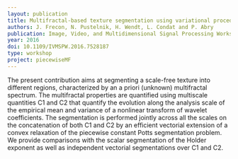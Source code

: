 ```yaml
---
layout: publication
title: Multifractal-based texture segmentation using variational procedure
authors: J. Frecon, N. Pustelnik, H. Wendt, L. Condat and P. Abry
publication: Image, Video, and Multidimensional Signal Processing Workshop (IVMSP)
year: 2016
doi: 10.1109/IVMSPW.2016.7528187
type: workshop
project: piecewiseMF
---
```


The present contribution aims at segmenting a scale-free texture into different regions, characterized by an a priori (unknown) multifractal spectrum. The multifractal properties are quantified using multiscale quantities C1 and C2 that quantify the evolution along the analysis scale of the empirical mean and variance of a nonlinear transform of wavelet coefficients. The segmentation is performed jointly across all the scales on the concatenation of both C1 and C2 by an efficient vectorial extension of a convex relaxation of the piecewise constant Potts segmentation problem. We provide comparisons with the scalar segmentation of the Holder exponent as well as independent vectorial segmentations over C1 and C2.